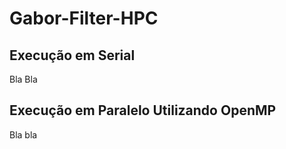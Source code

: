 # Gabor-Filter-HPC

## Execução em Serial

Bla Bla


## Execução em Paralelo Utilizando OpenMP

Bla bla
